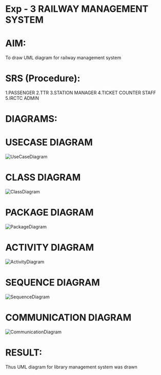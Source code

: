 # Exp - 3 RAILWAY MANAGEMENT SYSTEM

# AIM:
To draw UML diagram for railway management system

# SRS (Procedure):
1.PASSENGER
2.TTR
3.STATION MANAGER
4.TICKET COUNTER STAFF
5.IRCTC ADMIN

# DIAGRAMS:
# USECASE DIAGRAM
![UseCaseDiagram](https://github.com/user-attachments/assets/89777e81-3690-4a44-9134-a57085b547d4)

# CLASS DIAGRAM
![ClassDiagram](https://github.com/user-attachments/assets/07729b26-461a-470d-8987-ce1ee67d3d08)

# PACKAGE DIAGRAM
![PackageDiagram](https://github.com/user-attachments/assets/f35ffef5-0581-49bb-80dc-b48549b0b55e)

# ACTIVITY DIAGRAM
![ActivityDiagram](https://github.com/user-attachments/assets/4b13dccc-c843-4900-9d2f-d2f04753b12d)

# SEQUENCE DIAGRAM
![SequenceDiagram](https://github.com/user-attachments/assets/cd52dfed-dbe5-47ea-b0d1-dbce45963496)

# COMMUNICATION DIAGRAM
![CommunicationDiagram](https://github.com/user-attachments/assets/887abd46-eba9-49ab-be3a-93c57e7fdebb)


# RESULT:
Thus UML diagram for library management system was drawn
